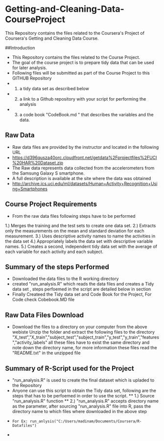 Getting-and-Cleaning-Data-CourseProject
=======================================

This Repository contains the files related to the Coursera's Project of Coursera's Getting and Cleaning Data Course.

##Introduction

* This Repository contains the files related to the Course Project.
* The goal of the course project is to prepare tidy data that can be used for later analysis. 
* Following files will be submitted as part of the Course Project to this GITHUB Repository
* 1) a tidy data set as described below 
* 2) a link to a Github repository with your script for performing the analysis  
* 3) a code book "CodeBook.md " that describes the variables and the data.


## Raw Data
* Raw data files are provided by the instructor and located in the following URL
* https://d396qusza40orc.cloudfront.net/getdata%2Fprojectfiles%2FUCI%20HAR%20Dataset.zip
* The Raw data represents data collected from the accelerometers from the Samsung Galaxy S smartphone. 
* A full description is available at the site where the data was obtained
* http://archive.ics.uci.edu/ml/datasets/Human+Activity+Recognition+Using+Smartphones

## Course Project Requirements

* From the raw data files following steps have to be performed 

1.) Merges the training and the test sets to create one data set.
2.) Extracts only the measurements on the mean and standard deviation for each measurement. 
3.) Uses descriptive activity names to name the activities in the data set
4.) Appropriately labels the data set with descriptive variable names. 
5.) Creates a second, independent tidy data set with the average of each variable for each activity and each subject.


## Summary of the steps Performed
* Downloaded the data files to the R working directory
* created  "run_analysis.R"  which reads the data files and creates a Tidy data set , steps perfoemed in the script are     detailed below in section
* Finally Createed the Tidy data set and Code Book for the Project, For Code check Cobebook.MD file

## Raw Data Files Download

* Download the files to a directory on your computer from the above webiste Unzip the folder and extract the following   files to the directory "X_test","X_train","subject_test","subject_train","y_test","y_train","features","activity_labels" all these files have to exist the same directory and note down the directory name, for more information these files read the "README.txt" in the unzipped file

## Summary of R-Script used for the Project

* "run_analysis.R" is used to create the final dataset which is upladed to the Repository
* Anyone can use this script to obtain the Tidy data set, following are the steps that has to be perfoemed in order to use   the script.
**  1.) Source "run_analysis.R" function 
** 2.) "run_analysis.R"  accepts directory name as the parameter, after sourcing "run_analysis.R" file into R, pass              the directory name to which files where downloaded in the above step
*     For Ex: run_anlysis("C:/Users/madinam/Documents/Coursera/R-Datafiles")
* 






